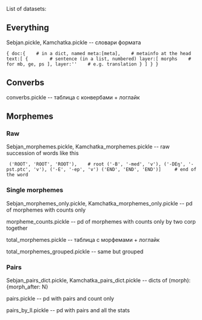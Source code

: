 List of datasets:

## Everything

Sebjan.pickle, Kamchatka.pickle -- словари формата

`{
    doc:{    # in a dict, named
        meta:[meta],    # metainfo at the head
        text:[
            {        # sentence (in a list, numbered)
                layer:[
                    morphs    # for mb, ge, ps
                    ],
                layer:''    # e.g. translation
            }
        ]
    }
}`

## Converbs

converbs.pickle -- таблица с конвербами + логлайк


## Morphemes

### Raw

Sebjan_morphemes.pickle, Kamchatka_morphemes.pickle -- raw succession of words like this

` ('ROOT', 'ROOT', 'ROOT'),    # root
 ('-B', '-med', 'v'),
 ('-DEŋ', '-pst.ptc', 'v'),
 ('-E', '-ep', 'v')
 ('END', 'END', 'END')]     # end of the word`

### Single morphemes
 
Sebjan_morphemes_only.pickle, Kamchatka_morphemes_only.pickle -- pd of morphemes with counts only

morpheme_counts.pickle -- pd of morphemes with counts only by two corp together

total_morphemes.pickle -- таблица с морфемами + логлайк

total_morphemes_grouped.pickle -- same but grouped

 
 ### Pairs
 
 Sebjan_pairs_dict.pickle, Kamchatka_pairs_dict.pickle -- dicts of (morph): {morph_after: N}
 
 pairs.pickle -- pd with pairs and count only
 
 pairs_by_ll.pickle -- pd with pairs and all the stats
 

